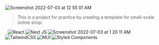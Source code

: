 ![Screenshot 2022-07-03 at 12 55 01 AM](https://user-images.githubusercontent.com/40817247/177009444-409f0934-f83b-4256-b96f-984e41649f4c.png)

> This is a project for practice by creating a template for small-scale online shop.

&nbsp;
![React](https://img.shields.io/badge/react-%2320232a.svg?style=for-the-badge&logo=react&logoColor=%2361DAFB)
![Next JS](https://img.shields.io/badge/Next-black?style=for-the-badge&logo=next.js&logoColor=white)
![Screenshot 2022-07-03 at 1 20 11 AM](https://user-images.githubusercontent.com/40817247/177010237-e0e4c5ad-0611-4459-a35c-f57570458cd8.png)
![TailwindCSS](https://img.shields.io/badge/tailwindcss-%2338B2AC.svg?style=for-the-badge&logo=tailwind-css&logoColor=white)
![MUI](https://img.shields.io/badge/MUI-%230081CB.svg?style=for-the-badge&logo=mui&logoColor=white)
![Styled Components](https://img.shields.io/badge/styled--components-DB7093?style=for-the-badge&logo=styled-components&logoColor=white)

